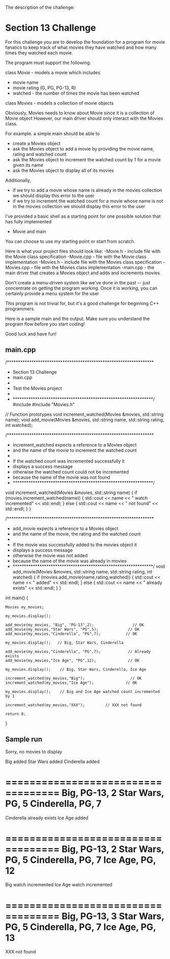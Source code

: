 The description of the challenge:

Section 13 Challenge
==============

For this challenge you are to develop the foundation for a program 
for movie fanatics to keep track of what movies they have watched
and how many times they watched each movie.

The program must support the following:

class Movie - models a movie which includes
- movie name
- movie rating (G, PG, PG-13, R)
- watched - the number of times the movie has been watched

class Movies - models a collection of movie objects

Obviously, Movies needs to know about Movie since it is a collection of Movie object
However, our main driver should only interact with the Movies class.

For example. a simple main should be able to
- create a Movies object
- ask the Movies object to add a movie by providing the movie name, rating and watched count
- ask the Movies object to increment the watched count by 1 for a movie given its name
- ask the Movies object to display all of its movies

Additionally, 
- if we try to add a movie whose name is already in the movies collection 
we should display this error to the user
- if we try to increment the watched count for a movie whose name is not in the movies
collection we should display this error to the user

I've provided a basic shell as a starting point for one possible solution 
that has fully implemented
- Movie and main

You can choose to use my starting point or start from scratch.

Here is what your project files should look like:
-Movie.h - include file with the Movie class specification
-Movie.cpp -  file with the Movie class implementation
-Movies.h - include file with the Movies class specification
-Movies.cpp -  file with the Movies class implementation
-main.cpp - the main driver that creates a Movies object and adds and increments movies

Don't create a menu-driven system like we've done in the past -- just concentrate on getting
the program working. Once it is working, you can certainly provide a menu system for the user

This program is not trivial for, but it's a good challenge for beginning C++ programmers.

Here is a sample main and the output. Make sure you understand the program flow before
you start coding!

Good luck and have fun!

main.cpp
----------
/******************************************************************
 * Section 13 Challenge
 * main.cpp
 * 
 * Test the Movies project
 * 
 * ***************************************************************/
#include <iostream>
#include "Movies.h"

// Function prototypes
void increment_watched(Movies &movies, std::string name);
void add_movie(Movies &movies, std::string name, std::string rating, int watched);

/******************************************************************
 * increment_watched expects a reference to a Movies object 
 * and the name of the movie to increment the watched count
 *
 * If the watched count was incremented successfully it
*  displays a success message
*  otherwise the watched count could not be incremented
*  because the name of the movie was not found
 * ***************************************************************/

void increment_watched(Movies &movies, std::string name) {
    if (movies.increment_watched(name)) {
        std::cout << name << " watch incremented" <<  std::endl;
    } else {
        std::cout << name << " not found" <<  std::endl;
    }
}

/******************************************************************
 * add_movie expects a reference to a Movies object 
 * and the name of the movie, the rating and the watched count
 *
 * If the movie was successfully added to the movies object it
*  displays a success message
*  otherwise the movie was not added 
*  because the name of the movie was already in movies
 * ***************************************************************/
void add_movie(Movies &movies, std::string name, std::string rating, int watched) {
    if (movies.add_movie(name,rating,watched)) {
        std::cout << name << " added" << std::endl;
    } else {
        std::cout << name << " already exists" <<  std::endl;
    }
}

int main() {
    
    Movies my_movies;
    
    my_movies.display();
    
    add_movie(my_movies, "Big", "PG-13",2);                 // OK
    add_movie(my_movies,"Star Wars", "PG",5);             // OK
    add_movie(my_movies,"Cinderella", "PG",7);           // OK
     
    my_movies.display();   // Big, Star Wars, Cinderella
    
    add_movie(my_movies,"Cinderella", "PG",7);            // Already exists
    add_movie(my_movies,"Ice Age", "PG",12);              // OK
 
    my_movies.display();    // Big, Star Wars, Cinderella, Ice Age
    
    increment_watched(my_movies,"Big");                    // OK
    increment_watched(my_movies,"Ice Age");              // OK
    
    my_movies.display();    // Big and Ice Age watched count incremented by 1
    
    increment_watched(my_movies,"XXX");         // XXX not found

	return 0;
}

Sample run
--------------------------------
Sorry, no movies to display

Big added
Star Wars added
Cinderella added

===================================
Big, PG-13, 2
Star Wars, PG, 5
Cinderella, PG, 7
===================================

Cinderella already exists
Ice Age added

===================================
Big, PG-13, 2
Star Wars, PG, 5
Cinderella, PG, 7
Ice Age, PG, 12
===================================

Big watch incremented
Ice Age watch incremented

===================================
Big, PG-13, 3
Star Wars, PG, 5
Cinderella, PG, 7
Ice Age, PG, 13
===================================

XXX not found
